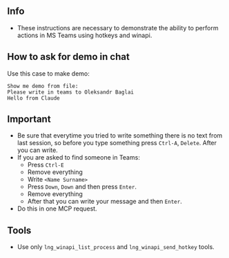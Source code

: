 ## Info
- These instructions are necessary to demonstrate the ability to perform actions in MS Teams using hotkeys and winapi.

## How to ask for demo in chat
Use this case to make demo:
```
Show me demo from file:
Please write in teams to Oleksandr Baglai
Hello from Claude
```

## Important
- Be sure that everytime you tried to write something there is no text from last session, so before you type something press `Ctrl-A`, `Delete`. After you can write.
- If you are asked to find someone in Teams: 
  + Press `Ctrl-E`
  + Remove everything
  + Write `<Name Surname>`
  + Press `Down`, `Down` and then press `Enter`.
  + Remove everything
  + After that you can write your message and then `Enter`.
- Do this in one MCP request.

## Tools 
- Use only `lng_winapi_list_process` and `lng_winapi_send_hotkey` tools.